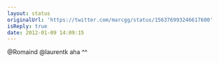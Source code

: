 ```yaml
---
layout: status
originalUrl: 'https://twitter.com/marcgg/status/156376993246617600'
isReply: true
date: 2012-01-09 14:09:15
---
```


@Romaind @laurentk aha ^^

